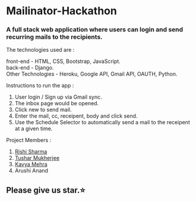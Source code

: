 # Mailinator-Hackathon
### A full stack web application where users can login and send recurring mails to the recipients.

The technologies used are :

front-end - HTML, CSS, Bootstrap, JavaScript. <br>
back-end - Django. <br>
Other Technologies - Heroku, Google API, Gmail API, OAUTH, Python.

Instructions to run the app :

1. User login / Sign up via Gmail sync.
2. The inbox page would be opened.
3. Click new to send mail.
4. Enter the mail, cc, receipent, body and click send.
5. Use the Schedule Selector to automatically send a mail to the receipent at a given time.

Project Members :
1. [Rishi Sharma](https://github.com/Rishi-Sharma2002) 
2. [Tushar Mukherjee](https://github.com/TusharMukherjee)
3. [Kavya Mehra](https://github.com/kavyamehra20)
4. Arushi Anand

## Please give us star.⭐






